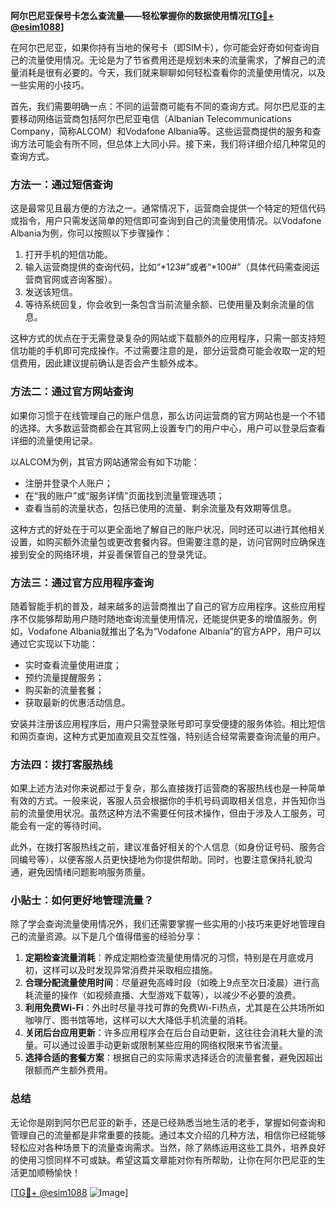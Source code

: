 **阿尔巴尼亚保号卡怎么查流量——轻松掌握你的数据使用情况[[TG💪+ @esim1088](https://t.me/s/esim1088)]**

在阿尔巴尼亚，如果你持有当地的保号卡（即SIM卡），你可能会好奇如何查询自己的流量使用情况。无论是为了节省费用还是规划未来的流量需求，了解自己的流量消耗是很有必要的。今天，我们就来聊聊如何轻松查看你的流量使用情况，以及一些实用的小技巧。

首先，我们需要明确一点：不同的运营商可能有不同的查询方式。阿尔巴尼亚的主要移动网络运营商包括阿尔巴尼亚电信（Albanian Telecommunications Company，简称ALCOM）和Vodafone Albania等。这些运营商提供的服务和查询方法可能会有所不同，但总体上大同小异。接下来，我们将详细介绍几种常见的查询方式。

### 方法一：通过短信查询

这是最常见且最方便的方法之一。通常情况下，运营商会提供一个特定的短信代码或指令，用户只需发送简单的短信即可查询到自己的流量使用情况。以Vodafone Albania为例，你可以按照以下步骤操作：

1. 打开手机的短信功能。
2. 输入运营商提供的查询代码，比如“*123#”或者“*100#”（具体代码需查阅运营商官网或咨询客服）。
3. 发送该短信。
4. 等待系统回复，你会收到一条包含当前流量余额、已使用量及剩余流量的信息。

这种方式的优点在于无需登录复杂的网站或下载额外的应用程序，只需一部支持短信功能的手机即可完成操作。不过需要注意的是，部分运营商可能会收取一定的短信费用，因此建议提前确认是否会产生额外成本。

### 方法二：通过官方网站查询

如果你习惯于在线管理自己的账户信息，那么访问运营商的官方网站也是一个不错的选择。大多数运营商都会在其官网上设置专门的用户中心，用户可以登录后查看详细的流量使用记录。

以ALCOM为例，其官方网站通常会有如下功能：
- 注册并登录个人账户；
- 在“我的账户”或“服务详情”页面找到流量管理选项；
- 查看当前的流量状态，包括已使用的流量、剩余流量及有效期等信息。

这种方式的好处在于可以更全面地了解自己的账户状况，同时还可以进行其他相关设置，如购买额外流量包或更改套餐内容。但需要注意的是，访问官网时应确保连接到安全的网络环境，并妥善保管自己的登录凭证。

### 方法三：通过官方应用程序查询

随着智能手机的普及，越来越多的运营商推出了自己的官方应用程序。这些应用程序不仅能够帮助用户随时随地查询流量使用情况，还能提供更多的增值服务。例如，Vodafone Albania就推出了名为“Vodafone Albania”的官方APP，用户可以通过它实现以下功能：

- 实时查看流量使用进度；
- 预约流量提醒服务；
- 购买新的流量套餐；
- 获取最新的优惠活动信息。

安装并注册该应用程序后，用户只需登录账号即可享受便捷的服务体验。相比短信和网页查询，这种方式更加直观且交互性强，特别适合经常需要查询流量的用户。

### 方法四：拨打客服热线

如果上述方法对你来说都过于复杂，那么直接拨打运营商的客服热线也是一种简单有效的方式。一般来说，客服人员会根据你的手机号码调取相关信息，并告知你当前的流量使用状况。虽然这种方法不需要任何技术操作，但由于涉及人工服务，可能会有一定的等待时间。

此外，在拨打客服热线之前，建议准备好相关的个人信息（如身份证号码、服务合同编号等），以便客服人员更快捷地为你提供帮助。同时，也要注意保持礼貌沟通，避免因情绪问题影响服务质量。

### 小贴士：如何更好地管理流量？

除了学会查询流量使用情况外，我们还需要掌握一些实用的小技巧来更好地管理自己的流量资源。以下是几个值得借鉴的经验分享：

1. **定期检查流量消耗**：养成定期检查流量使用情况的习惯，特别是在月底或月初，这样可以及时发现异常消费并采取相应措施。
2. **合理分配流量使用时间**：尽量避免高峰时段（如晚上9点至次日凌晨）进行高耗流量的操作（如视频直播、大型游戏下载等），以减少不必要的浪费。
3. **利用免费Wi-Fi**：外出时尽量寻找可靠的免费Wi-Fi热点，尤其是在公共场所如咖啡厅、图书馆等地，这样可以大大降低手机流量的消耗。
4. **关闭后台应用更新**：许多应用程序会在后台自动更新，这往往会消耗大量的流量。可以通过设置手动更新或限制某些应用的网络权限来节省流量。
5. **选择合适的套餐方案**：根据自己的实际需求选择适合的流量套餐，避免因超出限额而产生额外费用。

### 总结

无论你是刚到阿尔巴尼亚的新手，还是已经熟悉当地生活的老手，掌握如何查询和管理自己的流量都是非常重要的技能。通过本文介绍的几种方法，相信你已经能够轻松应对各种场景下的流量查询需求。当然，除了熟练运用这些工具外，培养良好的使用习惯同样不可或缺。希望这篇文章能对你有所帮助，让你在阿尔巴尼亚的生活更加顺畅愉快！

[[TG💪+ @esim1088](https://t.me/s/esim1088) ![Image](https://i.postimg.cc/4NQfJmqS/Snipaste-2025-05-13-00-14-12.png)]